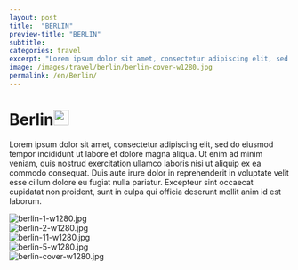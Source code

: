 ```yaml
---
layout: post
title:  "BERLIN"
preview-title: "BERLIN"
subtitle:
categories: travel
excerpt: "Lorem ipsum dolor sit amet, consectetur adipiscing elit, sed do eiusmod tempor incididunt ut labore et dolore magna aliqua" 
image: /images/travel/berlin/berlin-cover-w1280.jpg
permalink: /en/Berlin/
---
```


<div class="dark-grey-bg">
    <div class="container">
        <div class="row">
            <div class="col section ft-white ft-300">
                <h1 class="white-color">Berlin<img class="space" src="{{ '/assets/images/aquarius.png' | prepend: SourceUrl }}" width="27"></h1>
                <p class="white-color ft-300">Lorem ipsum dolor sit amet, consectetur adipiscing elit, sed do eiusmod tempor incididunt ut labore et dolore magna aliqua. Ut enim ad minim veniam, quis nostrud exercitation ullamco laboris nisi ut aliquip ex ea commodo consequat. Duis aute irure dolor in reprehenderit in voluptate velit esse cillum dolore eu fugiat nulla pariatur. Excepteur sint occaecat cupidatat non proident, sunt in culpa qui officia deserunt mollit anim id est laborum.</p>
            </div>
        </div>
    </div>
    <div class="post-gallery">
        <div class="container">
            <div class="row">
                <div class="col">
                    <img src="{{ '/images/travel/berlin/berlin-1-w1280.jpg' | prepend: SourceUrl }}" alt="berlin-1-w1280.jpg">
                </div>
            </div>
            <div class="row">
                <div class="col-md-6">
                    <img src="{{ '/images/travel/berlin/berlin-2-w1280.jpg' | prepend: SourceUrl }}" alt="berlin-2-w1280.jpg">
                </div>
                <div class="col-md-6">
                    <img src="{{ '/images/travel/berlin/berlin-11-w1280.jpg' | prepend: SourceUrl }}" alt="berlin-11-w1280.jpg">
                </div>
            </div>
            <div class="row">
                <div class="col-md-6">
                    <img src="{{ '/images/travel/berlin/berlin-5-w1280.jpg' | prepend: SourceUrl }}" alt="berlin-5-w1280.jpg">
                </div>
                <div class="col-md-6">
                    <img src="{{ '/images/travel/berlin/berlin-cover-w1280.jpg' | prepend: SourceUrl }}" alt="berlin-cover-w1280.jpg">
                </div>
            </div>
        </div>
    </div>
</div>
